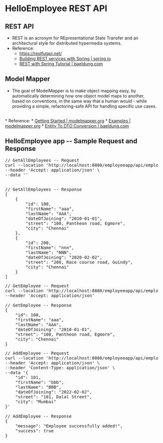 # HelloEmployee REST API

## REST API
* REST is an acronym for REpresentational State Transfer and an architectural style for distributed hypermedia systems.
* Reference:
  * https://restfulapi.net/
  * <a href="https://spring.io/guides/tutorials/rest">Building REST services with Spring | spring.io</a>
  * <a href="https://www.baeldung.com/rest-with-spring-series">REST with Spring Tutorial | baeldung.com</a>


## Model Mapper
* The goal of ModelMapper is to make object mapping easy, by automatically determining how one object model maps to another, based on conventions, in the same way that a human would - while providing a simple, refactoring-safe API for handling specific use cases.
<br/>
* Reference:
  * <a href="https://modelmapper.org/getting-started/">Getting Started | modelmapper.org</a>
  * <a href="https://modelmapper.org/examples/projection/#example-1">Examples | modelmapper.org</a>
  * <a href="https://www.baeldung.com/entity-to-and-from-dto-for-a-java-spring-application">Entity To DTO Conversion | baeldung.com</a>

## HelloEmployee app -- Sample Request and Response
<pre>
// GetAllEmployees -- Request
curl --location 'http://localhost:8080/employeeapp/api/employees' \
--header 'Accept: application/json' \
--data ''


// GetAllEmployees -- Response
[
    {
        "id": 100,
        "firstName": "aaa",
        "lastName": "AAA",
        "dateOfJoining": "2010-01-01",
        "street": "100, Pantheon road, Egmore",
        "city": "Chennai"
    },
    {
        "id": 200,
        "firstName": "nnn",
        "lastName": "NNN",
        "dateOfJoining": "2020-02-02",
        "street": "200, Race course road, Guindy",
        "city": "Chennai"
    }
]
</pre>

<pre>
// GetEmployee -- Request
curl --location 'http://localhost:8080/employeeapp/api/employees/100' \
--header 'Accept: application/json'

// GetEmployee -- Response
{
    "id": 100,
    "firstName": "aaa",
    "lastName": "AAA",
    "dateOfJoining": "2010-01-01",
    "street": "100, Pantheon road, Egmore",
    "city": "Chennai"
}
</pre>

<pre>
// AddEmployee -- Request
curl --location 'http://localhost:8080/employeeapp/api/employees' \
--header 'Accept: application/json' \
--header 'Content-Type: application/json' \
--data '{
    "id": 101,
    "firstName": "bbb",
    "lastName": "BBB",
    "dateOfJoining": "2022-02-02",
    "street": "101, Dalal Street",
    "city": "Mumbai"
}'

// AddEmployee -- Response
{
    "message": "Employee successfully added!",
    "success": true
}
</pre>